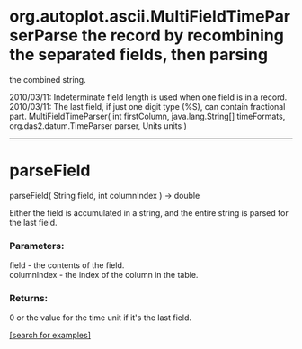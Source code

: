 # org.autoplot.ascii.MultiFieldTimeParserParse the record by recombining the separated fields, then parsing
 the combined string.

 2010/03/11: Indeterminate field length is used when one field is in a record.
 2010/03/11: The last field, if just one digit type (%S), can contain fractional part.
MultiFieldTimeParser( int firstColumn, java.lang.String[] timeFormats, org.das2.datum.TimeParser parser, Units units )


***
<a name="parseField"></a>
# parseField
parseField( String field, int columnIndex ) &rarr; double

Either the field is accumulated in a string, and the entire string is parsed for the last field.

### Parameters:
field - the contents of the field.
<br>columnIndex - the index of the column in the table.

### Returns:
0 or the value for the time unit if it's the last field.

<a href="https://github.com/autoplot/dev/search?q=parseField&unscoped_q=parseField">[search for examples]</a>

